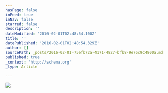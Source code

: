 ```yaml
---
hasPage: false
inFeed: true
inNav: false
starred: false
description: ''
dateModified: '2016-02-01T02:48:54.100Z'
title: ''
datePublished: '2016-02-01T02:48:54.329Z'
author: []
sourcePath: _posts/2016-02-01-75efb72a-4171-4827-bfb8-9e76c9c4800a.md
published: true
_context: 'http://schema.org'
_type: Article

---
```

![](https://the-grid-user-content.s3-us-west-2.amazonaws.com/bd95a7ff-8cef-4b3b-86d0-386af119645f.jpg)